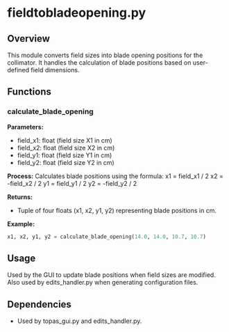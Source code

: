 # fieldtobladeopening.py

## Overview
This module converts field sizes into blade opening positions for the collimator. It handles the calculation of blade positions based on user-defined field dimensions.

## Functions

### calculate_blade_opening

**Parameters:**
- field_x1: float (field size X1 in cm)
- field_x2: float (field size X2 in cm)
- field_y1: float (field size Y1 in cm)
- field_y2: float (field size Y2 in cm)

**Process:**
Calculates blade positions using the formula:
x1 = field_x1 / 2
x2 = -field_x2 / 2
y1 = field_y1 / 2
y2 = -field_y2 / 2

**Returns:**
- Tuple of four floats (x1, x2, y1, y2) representing blade positions in cm.

**Example:**
```python
x1, x2, y1, y2 = calculate_blade_opening(14.0, 14.0, 10.7, 10.7)
```

## Usage
Used by the GUI to update blade positions when field sizes are modified. Also used by edits_handler.py when generating configuration files.

## Dependencies
- Used by topas_gui.py and edits_handler.py.
